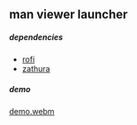 ## man viewer launcher

##### dependencies

- [rofi](https://github.com/davatorium/rofi)
- [zathura](https://github.com/pwmt/zathura)

##### demo

[demo.webm](https://user-images.githubusercontent.com/78869105/215282539-7047ac7b-96b7-4d12-852e-7d18b7333f04.webm)
